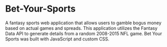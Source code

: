# Bet-Your-Sports

A fantasy sports web application that allows users to gamble bogus money based on actual games and spreads. 
This application utilizes the Fantasy Data API to generate details from a random 2008-2015 NFL game.
Bet Your Sports was built with JavaScript and custom CSS.
